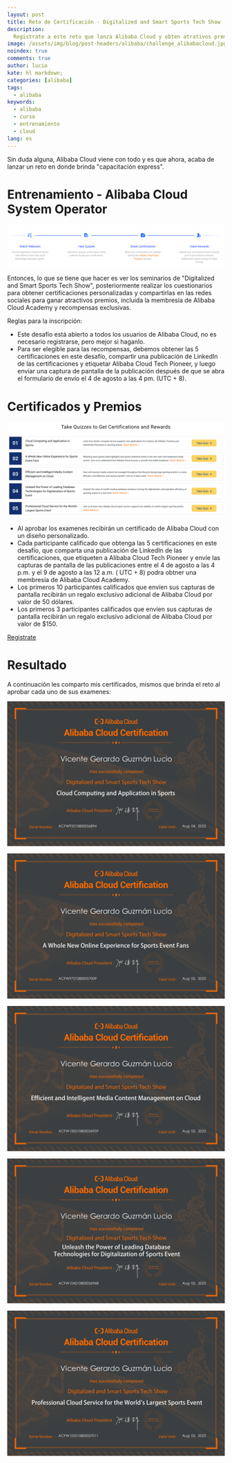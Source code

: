 ```yaml
---
layout: post
title: Reto de Certificación - Digitalized and Smart Sports Tech Show
description:
  Registrate a este reto que lanza Alibaba Cloud y obten atrativos premios, incluyendo la membresía de Alibaba Cloud Academy.
image: /assets/img/blog/post-headers/alibaba/challenge_alibabacloud.jpg
noindex: true
comments: true
author: lucio
kate: hl markdown;
categories: [alibaba]
tags:
  - alibaba
keywords:
  - alibaba
  - curso
  - entrenamiento
  - cloud
lang: es
---
```


Sin duda alguna, Alibaba Cloud viene con todo y es que ahora, acaba de lanzar un reto en donde brinda "capacitación express".

# Entrenamiento - Alibaba Cloud System Operator

  ![image](/assets/img/blog/tutorials/alibaba/certification_sports/flujo.png)

Entonces, lo que se tiene que hacer es ver los seminarios de "Digitalized and Smart Sports Tech Show", posteriormente realizar los cuestionarios para obtener certificaciones personalizadas y compartirlas en las redes sociales para ganar atractivos premios, incluida la membresía de Alibaba Cloud Academy y recompensas exclusivas.

Reglas para la inscripción:

- Este desafío está abierto a todos los usuarios de Alibaba Cloud, no es necesario registrarse, pero mejor si haganlo.
- Para ser elegible para las recompensas, debemos obtener las 5 certificaciones en este desafío, compartir una publicación de LinkedIn de las certificaciones y etiquetar Alibaba Cloud Tech Pioneer, y luego enviar una captura de pantalla de la publicación después de que se abra el formulario de envío el 4 de agosto a las 4 pm. (UTC + 8).

# Certificados y Premios

![image](/assets/img/blog/tutorials/alibaba/certification_sports/examenes.png)

- Al aprobar los examenes recibirán un certificado de Alibaba Cloud con un diseño personalizado.
- Cada participante calificado que obtenga las 5 certificaciones en este desafío, que comparta una publicación de LinkedIn de las certificaciones, que etiqueten a Alibaba Cloud Tech Pioneer y envíe las capturas de pantalla de las publicaciones entre el 4 de agosto a las 4 p.m. y el 9 de agosto a las 12 a.m. ( UTC + 8) podra obtner una membresía de Alibaba Cloud Academy.
- Los primeros 10 participantes calificados que envíen sus capturas de pantalla recibirán un regalo exclusivo adicional de Alibaba Cloud por valor de 50 dólares.
- Los primeros 3 participantes calificados que envíen sus capturas de pantalla recibirán un regalo exclusivo adicional de Alibaba Cloud por valor de $150.

[Registrate](https://www.alibabacloud.com/olympics/certification-challenge)

# Resultado

A continuación les comparto mis certificados, mismos que brinda el reto al aprobar cada uno de sus examenes:

![image](/assets/img/blog/tutorials/alibaba/certification_sports/certificate_1.png)

![image](/assets/img/blog/tutorials/alibaba/certification_sports/Certificate2.png)

![image](/assets/img/blog/tutorials/alibaba/certification_sports/Certificate3.png)

![image](/assets/img/blog/tutorials/alibaba/certification_sports/Certificate4.png)

![image](/assets/img/blog/tutorials/alibaba/certification_sports/Certificate5.png)